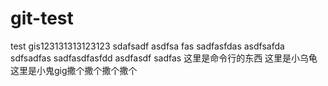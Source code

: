 # git-test
test gis123131313123123
sdafsadf asdfsa fas
sadfasfdas
asdfsafda
sdfsadfas
sadfasdfasfdd
asdfasdf
sadfas
这里是命令行的东西
这里是小乌龟
这里是小鬼gig撒个撒个撒个撒个
